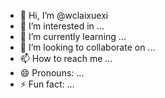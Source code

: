 - 👋 Hi, I’m @wclaixuexi
- 👀 I’m interested in ...
- 🌱 I’m currently learning ...
- 💞️ I’m looking to collaborate on ...
- 📫 How to reach me ...
- 😄 Pronouns: ...
- ⚡ Fun fact: ...

<!---
wclaixuexi/wclaixuexi is a ✨ special ✨ repository because its `README.md` (this file) appears on your GitHub profile.
You can click the Preview link to take a look at your changes.
--->
